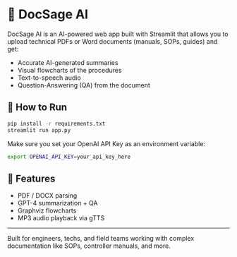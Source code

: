 # 🧠 DocSage AI

DocSage AI is an AI-powered web app built with Streamlit that allows you to upload technical PDFs or Word documents (manuals, SOPs, guides) and get:

- Accurate AI-generated summaries
- Visual flowcharts of the procedures
- Text-to-speech audio
- Question-Answering (QA) from the document

## 🚀 How to Run

```bash
pip install -r requirements.txt
streamlit run app.py
```

Make sure you set your OpenAI API Key as an environment variable:

```bash
export OPENAI_API_KEY=your_api_key_here
```

## 📁 Features
- PDF / DOCX parsing
- GPT-4 summarization + QA
- Graphviz flowcharts
- MP3 audio playback via gTTS

---

Built for engineers, techs, and field teams working with complex documentation like SOPs, controller manuals, and more.